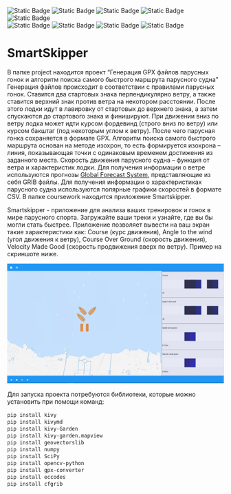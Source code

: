 ![Static Badge](https://img.shields.io/badge/Python-3.11-blue)
![Static Badge](https://img.shields.io/badge/Kivy-2.2.1-green)
![Static Badge](https://img.shields.io/badge/geovectorslib-1.4-green)
![Static Badge](https://img.shields.io/badge/numpy-1.26.2-green)
![Static Badge](https://img.shields.io/badge/SciPy-1.11.4-green)\
![Static Badge](https://img.shields.io/badge/opencv--python-4.8.1.78-green)
![Static Badge](https://img.shields.io/badge/gpx--converter-2.1.0-green)
![Static Badge](https://img.shields.io/badge/eccodes-1.6.1-green)
![Static Badge](https://img.shields.io/badge/cfgrib-0.9.10.4-green)


# SmartSkipper
В папке project находится проект “Генерация GPX файлов парусных гонок и алгоритм поиска самого быстрого маршрута парусного судна”
Генерация файлов происходит в соответствии с правилами парусных гонок.
Ставится два стартовых знака перпендикулярно ветру, а также ставится верхний знак против ветра на некотором расстоянии. После этого лодки идут в лавировку от стартовых до верхнего знака, а затем спускаются до стартового знака и финишируют. При движении вниз по ветру лодка может идти курсом фордевинд (строго вниз по ветру) или курсом бакштаг (под некоторым углом к ветру).
После чего парусная гонка сохраняется в формате GPX.
Алгоритм поиска самого быстрого маршрута основан на методе изохрон, то есть формируется изохрона – линия, показывающая точки с одинаковым временем достижения из заданного места. Скорость движения парусного судна – функция от ветра и характеристик лодки. 
Для получения информации о ветре используются прогнозы [Global Forecast System](https://www.ncei.noaa.gov/products/weather-climate-models/global-forecast),  представляющие из себя GRIB файлы.
Для получения информации о характеристиках парусного судна используются полярные графики скоростей в формате CSV.
В папке coursework находится приложение Smartskipper.

Smartskipper - приложение для анализа ваших тренировок и гонок в мире парусного спорта. Загружайте ваши треки и узнайте, где вы бы могли стать быстрее. Приложение позволяет вывести на ваш экран такие характеристики как: Course (курс движения), Angle to the wind (угол движения к ветру), Course Over Ground (скорость движения), Velocity Made Good (скорость продвижения вверх по ветру). Пример на скриншоте ниже.

![Гоночка](media/race.png)

Для запуска проекта потребуются библиотеки, которые можно установить при помощи команд:
```
pip install kivy
pip install kivymd
pip install kivy-Garden
pip install kivy-garden.mapview
pip install geovectorslib
pip install numpy
pip install SciPy
pip install opencv-python
pip install gpx-converter
pip install eccodes
pip install cfgrib
```
